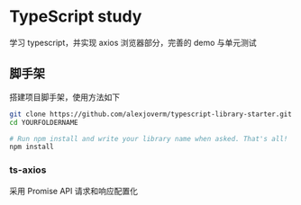 # TypeScript study

学习 typescript，并实现 axios 浏览器部分，完善的 demo 与单元测试

## 脚手架
搭建项目脚手架，使用方法如下

```bash
git clone https://github.com/alexjoverm/typescript-library-starter.git YOURFOLDERNAME
cd YOURFOLDERNAME

# Run npm install and write your library name when asked. That's all!
npm install
```

### ts-axios
采用 Promise API
请求和响应配置化